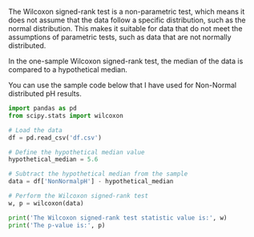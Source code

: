 The Wilcoxon signed-rank test is a non-parametric test, which means it does not assume that the data follow a specific distribution, such as the normal distribution. 
This makes it suitable for data that do not meet the assumptions of parametric tests, such as data that are not normally distributed.

In the one-sample Wilcoxon signed-rank test, the median of the data is compared to a hypothetical median.

You can use the sample code below that I have used for Non-Normal distributed pH results.


```python
import pandas as pd
from scipy.stats import wilcoxon

# Load the data
df = pd.read_csv('df.csv')

# Define the hypothetical median value
hypothetical_median = 5.6

# Subtract the hypothetical median from the sample
data = df['NonNormalpH'] - hypothetical_median

# Perform the Wilcoxon signed-rank test
w, p = wilcoxon(data)

print('The Wilcoxon signed-rank test statistic value is:', w)
print('The p-value is:', p)
